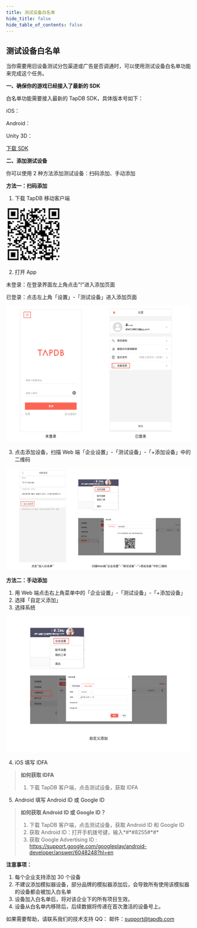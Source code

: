 ```yaml
---
title: 测试设备白名单
hide_title: false
hide_table_of_contents: false
---
```


## 测试设备白名单

当你需要用旧设备测试分包渠道或广告是否调通时，可以使用测试设备白名单功能来完成这个任务。

__一、确保你的游戏已经接入了最新的 SDK__

白名单功能需要接入最新的 TapDB SDK，具体版本号如下：

iOS：<Data field="sdk.0.version"/>

Android：<Data field="sdk.1.version"/>

Unity 3D：<Data field="sdk.2.version"/>

[下载 SDK](../download "_blank")

__二、添加测试设备__

你可以使用 2 种方法添加测试设备：扫码添加、手动添加
<br/>

__方法一：扫码添加__

1. 下载 TapDB 移动客户端

![图片描述](/img/whiteList/04.png)

2. 打开 App

未登录：在登录界面左上角点击"!"进入添加页面

已登录：点击左上角「设置」-「测试设备」进入添加页面

![图片描述](/img/whiteList/02.png)

3. 点击添加设备，扫描 Web 端「企业设置」-「测试设备」-「+添加设备」中的二维码

![图片描述](/img/whiteList/01.png)


__方法二：手动添加__

 1. 用 Web 端点击右上角菜单中的「企业设置」-「测试设备」-「+添加设备」
 2. 选择「自定义添加」
 3. 选择系统

![图片描述](/img/whiteList/03.png)

4. iOS 填写 IDFA
>  __如何获取 IDFA__
> 1. 下载 TapDB 客户端，点击测试设备，获取 IDFA

5. Android 填写 Android ID 或 Google ID
>  __如何获取 Android ID 或 Google ID？__
>  1. 下载 TapDB 客户端，点击测试设备，获取 Android ID 和 Google ID
>  2. 获取 Android ID：打开手机拨号键，输入\*#\*#8255#\*#\*
>  3. 获取 Google Advertising ID : <https://support.google.com/googleplay/android-developer/answer/6048248?hl=en>

__注意事项：__

 1. 每个企业支持添加 30 个设备
 2. 不建议添加模拟器设备，部分品牌的模拟器添加后，会导致所有使用该模拟器的设备都会被加入白名单
 3. 设备加入白名单后，将对该企业下的所有项目生效。
 4. 设备从白名单内移除后，后续数据将传递在首次激活的设备号上。

如果需要帮助，请联系我们的技术支持
QQ：<Data field="tapdb.support.QQ"/>
邮件：support@tapdb.com
